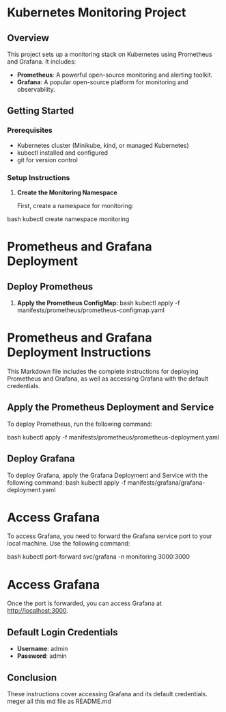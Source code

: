 # Kubernetes Monitoring Project

## Overview

This project sets up a monitoring stack on Kubernetes using Prometheus and Grafana. It includes:

- **Prometheus**: A powerful open-source monitoring and alerting toolkit.
- **Grafana**: A popular open-source platform for monitoring and observability.

## Getting Started

### Prerequisites

- Kubernetes cluster (Minikube, kind, or managed Kubernetes)
- kubectl installed and configured
- git for version control

### Setup Instructions

1. **Create the Monitoring Namespace**

   First, create a namespace for monitoring:

   
bash
   kubectl create namespace monitoring
# Prometheus and Grafana Deployment

## Deploy Prometheus

1. **Apply the Prometheus ConfigMap:**
bash
   kubectl apply -f manifests/prometheus/prometheus-configmap.yaml
# Prometheus and Grafana Deployment Instructions

This Markdown file includes the complete instructions for deploying Prometheus and Grafana, as well as accessing Grafana with the default credentials.

## Apply the Prometheus Deployment and Service

To deploy Prometheus, run the following command:

bash
kubectl apply -f manifests/prometheus/prometheus-deployment.yaml                                                

## Deploy Grafana

To deploy Grafana, apply the Grafana Deployment and Service with the following command:
bash
kubectl apply -f manifests/grafana/grafana-deployment.yaml
# Access Grafana

To access Grafana, you need to forward the Grafana service port to your local machine. Use the following command:

bash
kubectl port-forward svc/grafana -n monitoring 3000:3000
# Access Grafana

Once the port is forwarded, you can access Grafana at [http://localhost:3000](http://localhost:3000).

## Default Login Credentials

- **Username**: admin
- **Password**: admin

## Conclusion

These instructions cover accessing Grafana and its default credentials. meger all this md file as README.md
